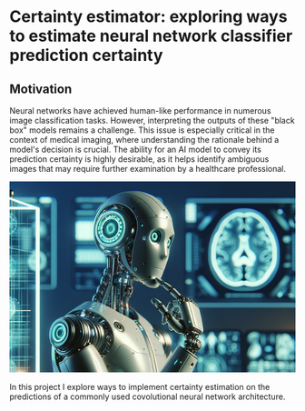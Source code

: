 # Certainty estimator: exploring ways to estimate neural network classifier prediction certainty

## Motivation
Neural networks have achieved human-like performance in numerous image classification tasks. However, interpreting the outputs of these "black box" models remains a challenge. This issue is especially critical in the context of medical imaging, where understanding the rationale behind a model's decision is crucial. The ability for an AI model to convey its prediction certainty is highly desirable, as it helps identify ambiguous images that may require further examination by a healthcare professional.

<div style="text-align: center;">
<img src="Uncertainty_DALLE3.png" alt="Show uncertainty" width="600" />
</div>

In this project I explore ways to implement certainty estimation on the predictions of a commonly used covolutional neural network architecture.